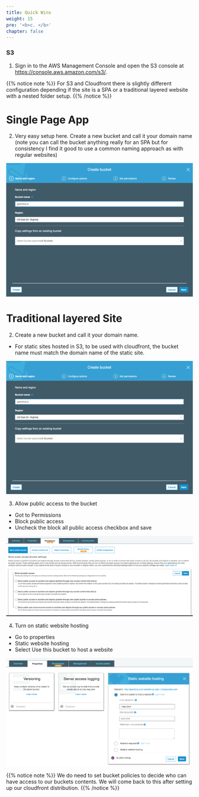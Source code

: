 ```yaml
---
title: Quick Wins
weight: 15
pre: '<b>c. </b>'
chapter: false
---
```


### S3

1. Sign in to the AWS Management Console and open the S3 console at https://console.aws.amazon.com/s3/.

{{% notice note %}}
For S3 and Cloudfront there is slightly different configuration depending if the site is a SPA or a traditional layered website with a nested folder setup.
{{% /notice %}}

# Single Page App

2. Very easy setup here. Create a new bucket and call it your domain name (note you can call the bucket anything really for an SPA but for consistency I find it good to use a common naming approach as with regular websites)

![New bucket](images/s3-1.png?width=60pc)

# Traditional layered Site

2. Create a new bucket and call it your domain name.

- For static sites hosted in S3, to be used with cloudfront, the bucket name must match the domain name of the static site.

![New bucket](images/s3-1.png?width=60pc)

3. Allow public access to the bucket

- Got to Permissions
- Block public access
- Uncheck the block all public access checkbox and save

![Make public](images/s3-2.png?width=60pc)

4. Turn on static website hosting

- Go to properties
- Static website hosting
- Select Use this bucket to host a website

![Host Static Website](images/s3-3.png?width=60pc)

{{% notice note %}}
We do need to set bucket policies to decide who can have access to our buckets contents. We will come back to this after setting up our cloudfront distribution.
{{% /notice %}}
